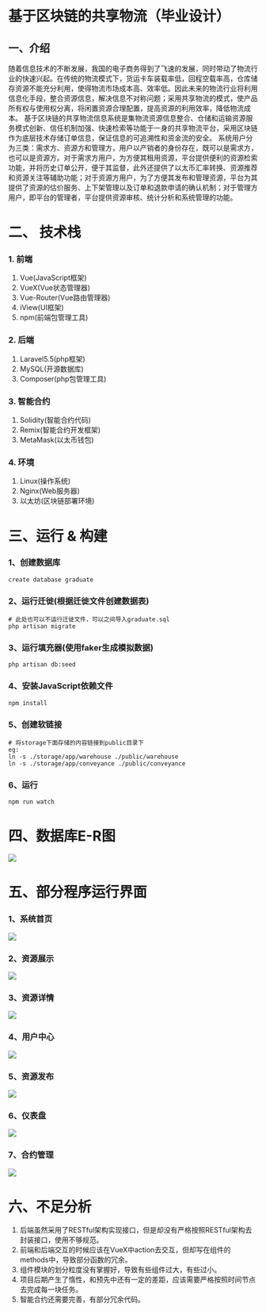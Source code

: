 # 基于区块链的共享物流（毕业设计）

## 一、介绍

随着信息技术的不断发展，我国的电子商务得到了飞速的发展，同时带动了物流行业的快速兴起。在传统的物流模式下，货运卡车装载率低，回程空载率高，仓库储存资源不能充分利用，使得物流市场成本高、效率低。因此未来的物流行业将利用信息化手段，整合资源信息，解决信息不对称问题；采用共享物流的模式，使产品所有权与使用权分离，将闲置资源合理配置，提高资源的利用效率，降低物流成本。
基于区块链的共享物流信息系统是集物流资源信息整合、仓储和运输资源服务模式创新、信任机制加强、快速检索等功能于一身的共享物流平台，采用区块链作为底层技术存储订单信息，保证信息的可追溯性和资金流的安全。
系统用户分为三类：需求方、资源方和管理方，用户以产销者的身份存在，既可以是需求方，也可以是资源方。对于需求方用户，为方便其租用资源，平台提供便利的资源检索功能，并将历史订单公开，便于其监督，此外还提供了以太币汇率转换、资源推荐和资源关注等辅助功能；对于资源方用户，为了方便其发布和管理资源，平台为其提供了资源的估价服务、上下架管理以及订单和退款申请的确认机制；对于管理方用户，即平台的管理者，平台提供资源审核、统计分析和系统管理的功能。


# 二、 技术栈

### 1. 前端

1. Vue(JavaScript框架)
2. VueX(Vue状态管理器)
3. Vue-Router(Vue路由管理器)
4. iView(UI框架)
5. npm(前端包管理工具)


### 2. 后端

1. Laravel5.5(php框架)
2. MySQL(开源数据库)
3. Composer(php包管理工具)


### 3. 智能合约

1. Solidity(智能合约代码)
2. Remix(智能合约开发框架)
3. MetaMask(以太币钱包)


### 4. 环境

1. Linux(操作系统)
2. Nginx(Web服务器)
3. 以太坊(区块链部署环境)


# 三、运行 & 构建

### 1、创建数据库
```
create database graduate
```

### 2、运行迁徙(根据迁徙文件创建数据表)
```
# 此处也可以不运行迁徙文件，可以之间导入graduate.sql
php artisan migrate
```

### 3、运行填充器(使用faker生成模拟数据)
```
php artisan db:seed
```

### 4、安装JavaScript依赖文件
```
npm install
```

### 5、创建软链接
```
# 将storage下面存储的内容链接到public目录下
eg:
ln -s ./storage/app/warehouse ./public/warehouse
ln -s ./storage/app/conveyance ./public/conveyance
```

### 6、运行
```
npm run watch
```

# 四、数据库E-R图
<img src="https://github.com/deng1234/Blockchain-based-shared-logistics/blob/master/img/数据库.jpg" />

# 五、部分程序运行界面

### 1、系统首页
<img src="https://github.com/deng1234/Blockchain-based-shared-logistics/blob/master/img/index.jpg" />

### 2、资源展示
<img src="https://github.com/deng1234/Blockchain-based-shared-logistics/blob/master/img/resource.jpg" />

### 3、资源详情
<img src="https://github.com/deng1234/Blockchain-based-shared-logistics/blob/master/img/info.jpg" />

### 4、用户中心
<img src="https://github.com/deng1234/Blockchain-based-shared-logistics/blob/master/img/user-info.jpg" />

### 5、资源发布
<img src="https://github.com/deng1234/Blockchain-based-shared-logistics/blob/master/img/createResource.jpg" />

### 6、仪表盘
<img src="https://github.com/deng1234/Blockchain-based-shared-logistics/blob/master/img/user-dashboard.jpg" />

### 7、合约管理
<img src="https://github.com/deng1234/Blockchain-based-shared-logistics/blob/master/img/contract-admin.jpg" />


# 六、不足分析
1. 后端虽然采用了RESTful架构实现接口，但是却没有严格按照RESTful架构去封装接口，使用不够规范。
2. 前端和后端交互的时候应该在VueX中action去交互，但却写在组件的methods中，导致部分函数的冗余。
3. 组件模块的划分粒度没有掌握好，导致有些组件过大，有些过小。
4. 项目后期产生了惰性，和预先中还有一定的差距，应该需要严格按照时间节点去完成每一块任务。
5. 智能合约还需要完善，有部分冗余代码。

